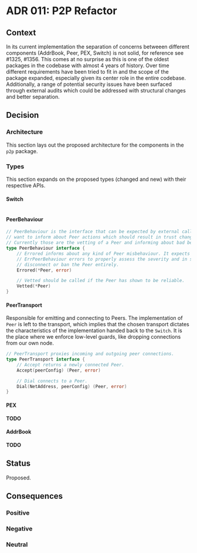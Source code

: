 # ADR 011: P2P Refactor

## Context

In its current implementation the separation of concerns betweeen different
components (AddrBook, Peer, PEX, Switch) is not solid, for reference see
#1325, #1356. This comes at no surprise as this is one of the oldest packages
in the codebase with almost 4 years of history. Over time different
requirements have been tried to fit in and the scope of the package expanded,
especially given its center role in the entire codebase. Additionally, a range
of potential security issues have been surfaced through external audits which
could be addressed with structural changes and better separation.

## Decision

### Architecture

This section lays out the proposed architecture for the components in the `p2p`
package.

### Types

This section expands on the proposed types (changed and new) with their
respective APIs.

#### Switch

``` go
```

#### PeerBehaviour

``` go
// PeerBehaviour is the interface that can be expected by external callers who
// want to inform about Peer actions which should result in trust changes.
// Currently those are the vetting of a Peer and informing about bad behaviour.
type PeerBehaviour interface {
	// Errored informs about any kind of Peer misbehaviour. It expects one of the
	// ErrPeerBehaviour errors to properly assess the severity and in some cases
	// disconnect or ban the Peer entirely.
	Errored(*Peer, error)

	// Vetted should be called if the Peer has shown to be reliable.
	Vetted(*Peer)
}
```

#### PeerTransport

Responsible for emitting and connecting to Peers. The implementation of `Peer`
is left to the transport, which implies that the chosen transport dictates the
characteristics of the implementation handed back to the `Switch`. It is the
place where we enforce low-level guards, like dropping connections from our own
node.

``` go
// PeerTransport proxies incoming and outgoing peer connections.
type PeerTransport interface {
	// Accept returns a newly connected Peer.
	Accept(peerConfig) (Peer, error)

	// Dial connects to a Peer.
	Dial(NetAddress, peerConfig) (Peer, error)
}
```

#### PEX

**TODO**

#### AddrBook

**TODO**

## Status

Proposed.

## Consequences

### Positive

### Negative

### Neutral
